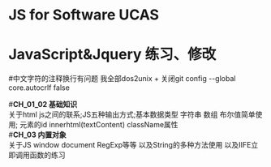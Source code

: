# JS for Software UCAS  
# JavaScript&Jquery 练习、修改  
#中文字符的注释换行有问题  我全部dos2unix + 关闭git config --global core.autocrlf false

#**CH_01_02 基础知识**   
关于html js之间的联系;JS五种输出方式;基本数据类型 字符串 数组 布尔值简单使用; 元素的id innerhtml(textContent) className属性  
#**CH_03 内置对象**   
关于JS window document RegExp等等 以及String的多种方法使用 以及IIFE立即调用函数的练习
